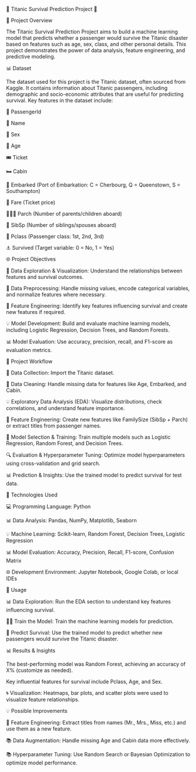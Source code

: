 🚢 Titanic Survival Prediction Project 🚢



🎨 Project Overview

The Titanic Survival Prediction Project aims to build a machine learning model that predicts whether a passenger would survive the Titanic disaster based on features such as age, sex, class, and other personal details. This project demonstrates the power of data analysis, feature engineering, and predictive modeling.

📊 Dataset

The dataset used for this project is the Titanic dataset, often sourced from Kaggle. It contains information about Titanic passengers, including demographic and socio-economic attributes that are useful for predicting survival. Key features in the dataset include:

👤 PassengerId

🪪 Name

🧍 Sex

🎂 Age

🎟️ Ticket

🛏️ Cabin

🚪 Embarked (Port of Embarkation: C = Cherbourg, Q = Queenstown, S = Southampton)

🤑 Fare (Ticket price)

👨‍👩‍👦 Parch (Number of parents/children aboard)

👫 SibSp (Number of siblings/spouses aboard)

💺 Pclass (Passenger class: 1st, 2nd, 3rd)

⚓ Survived (Target variable: 0 = No, 1 = Yes)

🌐 Project Objectives

🔄 Data Exploration & Visualization: Understand the relationships between features and survival outcomes.

🔧 Data Preprocessing: Handle missing values, encode categorical variables, and normalize features where necessary.

🔺 Feature Engineering: Identify key features influencing survival and create new features if required.

💡 Model Development: Build and evaluate machine learning models, including Logistic Regression, Decision Trees, and Random Forests.

📊 Model Evaluation: Use accuracy, precision, recall, and F1-score as evaluation metrics.


🔁 Project Workflow

📖 Data Collection: Import the Titanic dataset.

📁 Data Cleaning: Handle missing data for features like Age, Embarked, and Cabin.

💡 Exploratory Data Analysis (EDA): Visualize distributions, check correlations, and understand feature importance.

🎨 Feature Engineering: Create new features like FamilySize (SibSp + Parch) or extract titles from passenger names.

🤖 Model Selection & Training: Train multiple models such as Logistic Regression, Random Forest, and Decision Trees.

🔍 Evaluation & Hyperparameter Tuning: Optimize model hyperparameters using cross-validation and grid search.

📊 Prediction & Insights: Use the trained model to predict survival for test data.


🧰 Technologies Used

💻 Programming Language: Python

📊 Data Analysis: Pandas, NumPy, Matplotlib, Seaborn

💡 Machine Learning: Scikit-learn, Random Forest, Decision Trees, Logistic Regression

📊 Model Evaluation: Accuracy, Precision, Recall, F1-score, Confusion Matrix

🌐 Development Environment: Jupyter Notebook, Google Colab, or local IDEs

🔄 Usage

📊 Data Exploration: Run the EDA section to understand key features influencing survival.

👨‍💻 Train the Model: Train the machine learning models for prediction.

🚢 Predict Survival: Use the trained model to predict whether new passengers would survive the Titanic disaster.

📊 Results & Insights

The best-performing model was Random Forest, achieving an accuracy of X% (customize as needed).

Key influential features for survival include Pclass, Age, and Sex.

🌀 Visualization: Heatmaps, bar plots, and scatter plots were used to visualize feature relationships.

💡 Possible Improvements

🌈 Feature Engineering: Extract titles from names (Mr., Mrs., Miss, etc.) and use them as a new feature.

📚 Data Augmentation: Handle missing Age and Cabin data more effectively.

📚 Hyperparameter Tuning: Use Random Search or Bayesian Optimization to optimize model performance.
